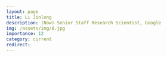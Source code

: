 ```yaml
---
layout: page
title: Li Jinlong
description: (Now) Senior Staff Research Scientist, Google
img: /assets/img/8.jpg
importance: 12
category: current
redirect:
---
```

